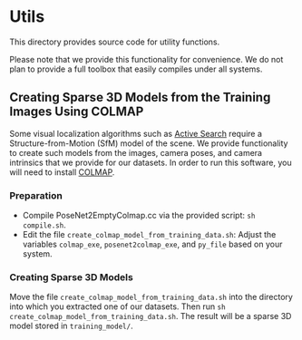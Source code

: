 # Utils
This directory provides source code for utility functions.

Please note that we provide this functionality for convenience. We do not plan to provide a full toolbox that easily compiles under all systems.

## Creating Sparse 3D Models from the Training Images Using COLMAP
Some visual localization algorithms such as [Active Search](https://github.com/tsattler/vps) require a Structure-from-Motion (SfM) model of the scene. 
We provide functionality to create such models from the images, camera poses, and camera intrinsics that we provide for our datasets. 
In order to run this software, you will need to install [COLMAP](https://github.com/colmap/colmap).

### Preparation
* Compile PoseNet2EmptyColmap.cc via the provided script: ``sh compile.sh``.
* Edit the file ``create_colmap_model_from_training_data.sh``: Adjust the variables ``colmap_exe``, ``posenet2colmap_exe``, and ``py_file`` based on your system. 

### Creating Sparse 3D Models
Move the file ``create_colmap_model_from_training_data.sh`` into the directory into which you extracted one of our datasets. Then run ``sh create_colmap_model_from_training_data.sh``. 
The result will be a sparse 3D model stored in ``training_model/``.

